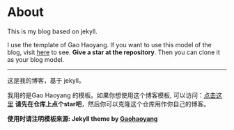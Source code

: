 # About

This is my blog based on jekyll. 

I use the template of Gao Haoyang. If you want to use this model of the blog, visit [here](https://github.com/Gaohaoyang/gaohaoyang.github.io) to see. **Give a star at the repository**. Then you can clone it as your blog model.

---

这是我的博客，基于 jekyll。

我用的是Gao Haoyang 的模板。如果你想使用这个博客模板, 可以访问：[点击这里](https://github.com/Gaohaoyang/gaohaoyang.github.io) **请先在仓库上点个star吧**，然后你可以克隆这个仓库用作你自己的博客。



**使用时请注明模板来源:  Jekyll theme by [Gaohaoyang](https://github.com/Gaohaoyang/gaohaoyang.github.io)**


